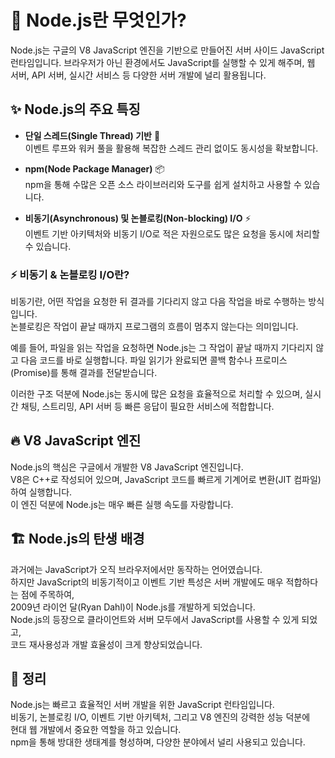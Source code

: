 # 🚀 Node.js란 무엇인가?

Node.js는 구글의 V8 JavaScript 엔진을 기반으로 만들어진 서버 사이드 JavaScript 런타임입니다. 브라우저가 아닌 환경에서도 JavaScript를 실행할 수 있게 해주며, 웹 서버, API 서버, 실시간 서비스 등 다양한 서버 개발에 널리 활용됩니다.

## ✨ Node.js의 주요 특징

- **단일 스레드(Single Thread) 기반** 🧵  
  이벤트 루프와 워커 풀을 활용해 복잡한 스레드 관리 없이도 동시성을 확보합니다.

- **npm(Node Package Manager)** 📦  
  npm을 통해 수많은 오픈 소스 라이브러리와 도구를 쉽게 설치하고 사용할 수 있습니다.

- **비동기(Asynchronous) 및 논블로킹(Non-blocking) I/O** ⚡️  
  이벤트 기반 아키텍처와 비동기 I/O로 적은 자원으로도 많은 요청을 동시에 처리할 수 있습니다.

### ⚡️ 비동기 & 논블로킹 I/O란?

비동기란, 어떤 작업을 요청한 뒤 결과를 기다리지 않고 다음 작업을 바로 수행하는 방식입니다.  
논블로킹은 작업이 끝날 때까지 프로그램의 흐름이 멈추지 않는다는 의미입니다.

예를 들어, 파일을 읽는 작업을 요청하면 Node.js는 그 작업이 끝날 때까지 기다리지 않고 다음 코드를 바로 실행합니다. 파일 읽기가 완료되면 콜백 함수나 프로미스(Promise)를 통해 결과를 전달받습니다.

이러한 구조 덕분에 Node.js는 동시에 많은 요청을 효율적으로 처리할 수 있으며, 실시간 채팅, 스트리밍, API 서버 등 빠른 응답이 필요한 서비스에 적합합니다.

## 🔥 V8 JavaScript 엔진

Node.js의 핵심은 구글에서 개발한 V8 JavaScript 엔진입니다.  
V8은 C++로 작성되어 있으며, JavaScript 코드를 빠르게 기계어로 변환(JIT 컴파일)하여 실행합니다.  
이 엔진 덕분에 Node.js는 매우 빠른 실행 속도를 자랑합니다.

## 🏗️ Node.js의 탄생 배경

과거에는 JavaScript가 오직 브라우저에서만 동작하는 언어였습니다.  
하지만 JavaScript의 비동기적이고 이벤트 기반 특성은 서버 개발에도 매우 적합하다는 점에 주목하여,  
2009년 라이언 달(Ryan Dahl)이 Node.js를 개발하게 되었습니다.  
Node.js의 등장으로 클라이언트와 서버 모두에서 JavaScript를 사용할 수 있게 되었고,  
코드 재사용성과 개발 효율성이 크게 향상되었습니다.

## 📝 정리

Node.js는 빠르고 효율적인 서버 개발을 위한 JavaScript 런타임입니다.  
비동기, 논블로킹 I/O, 이벤트 기반 아키텍처, 그리고 V8 엔진의 강력한 성능 덕분에  
현대 웹 개발에서 중요한 역할을 하고 있습니다.  
npm을 통해 방대한 생태계를 형성하며, 다양한 분야에서 널리 사용되고 있습니다.
